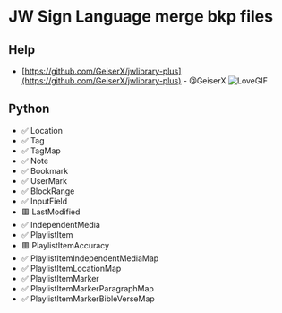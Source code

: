# JW Sign Language merge bkp files

## Help
- [https://github.com/GeiserX/jwlibrary-plus](https://github.com/GeiserX/jwlibrary-plus) - @GeiserX ![LoveGIF](https://github.com/saulotarsobc/jw-sing-language-merge/assets/23584038/0e15b27e-3ff1-4ce8-b7ce-96b7303a5c38)


## Python

- ✅ Location
- ✅ Tag
- ✅ TagMap
- ✅ Note
- ✅ Bookmark
- ✅ UserMark
- ✅ BlockRange
- ✅ InputField
- 🟥 LastModified
- ✅ IndependentMedia
- ✅ PlaylistItem
- 🟥 PlaylistItemAccuracy
- ✅ PlaylistItemIndependentMediaMap
- ✅ PlaylistItemLocationMap
- ✅ PlaylistItemMarker
- ✅ PlaylistItemMarkerParagraphMap
- ✅ PlaylistItemMarkerBibleVerseMap
